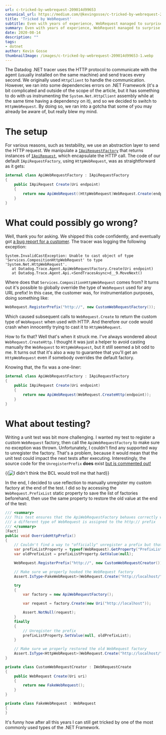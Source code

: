 ```yaml
---
url: c-tricked-by-webrequest-209014d99653
canonical_url: https://medium.com/@kevingosse/c-tricked-by-webrequest-209014d99653
title: 'Tricked by WebRequest'
subtitle: Even with years of experience, WebRequest managed to surprise me.
summary: Even with years of experience, WebRequest managed to surprise me.
date: 2020-08-14
description: ""
tags:
- dotnet
author: Kevin Gosse
thumbnailImage: /images/c-tricked-by-webrequest-209014d99653-1.webp
---
```


The Datadog .NET tracer uses the HTTP protocol to communicate with the agent (usually installed on the same machine) and send traces every second. We originally used `HttpClient` to handle the communication. However, we ran into some dependencies errors on .NET Framework (it's a bit complicated and outside of the scope of the article, but it has something to do with us instrumenting the `System.Net.HttpClient` assembly while at the same time having a dependency on it), and so we decided to switch to `HttpWebRequest`. By doing so, we ran into a gotcha that some of you may already be aware of, but really blew my mind.

# The setup

For various reasons, such as testability, we use an abstraction layer to send the HTTP request. We manipulate a [`IApiRequestFactory`](https://github.com/DataDog/dd-trace-dotnet/blob/master/src/Datadog.Trace/Agent/IApiRequestFactory.cs) that returns instances of [`IApiRequest`](https://github.com/DataDog/dd-trace-dotnet/blob/master/src/Datadog.Trace/Agent/IApiRequest.cs), which encapsulate the HTTP call. The code of our default `IApiRequestFactory`, using `HttpWebRequest`, was as straightforward as it gets:

```csharp
internal class ApiWebRequestFactory : IApiRequestFactory
{
    public IApiRequest Create(Uri endpoint)
    {
        return new ApiWebRequest((HttpWebRequest)WebRequest.Create(endpoint));
    }
}
```

# What could possibly go wrong?

Well, thank you for asking. We shipped this code confidently, and eventually got [a bug report for a customer](https://github.com/DataDog/dd-trace-dotnet/issues/858). The tracer was logging the following exception:

```
System.InvalidCastException: Unable to cast object of type 'Services.CompositionHttpWebRequest' to type 'System.Net.HttpWebRequest'.
   at Datadog.Trace.Agent.ApiWebRequestFactory.Create(Uri endpoint)
   at Datadog.Trace.Agent.Api.<SendTracesAsync>d__9.MoveNext()
```

Where does that `Services.CompositionHttpWebRequest` comes from? It turns out it's possible to globally override the type of `WebRequest` used for any URL prefix! In this case, the customer was, for instrumentation purposes, doing something like:

```csharp
WebRequest.RegisterPrefix("http://", new CustomWebRequestFactory());
```

Which caused subsequent calls to `WebRequest.Create` to return the custom type of `WebRequest` when used with HTTP. And therefore our code would crash when innocently trying to cast it to `HttpWebRequest`.

How to fix that? Well that's when it struck me. I've always wondered about `WebRequest.CreateHttp`. I thought it was just a helper to avoid casting manually the `WebRequest` to `HttpWebRequest`, but it still seemed a bit odd to me. It turns out that it's also a way to guarantee that you'll get an `HttpWebRequest` even if somebody overrides the default factory.

Knowing that, the fix was a one-liner:

```csharp
internal class ApiWebRequestFactory : IApiRequestFactory
{
    public IApiRequest Create(Uri endpoint)
    {
        return new ApiWebRequest(WebRequest.CreateHttp(endpoint));
    }
}
```

# What about testing?

Writing a unit test was bit more challenging. I wanted my test to register a custom `WebRequest` factory, then call the `ApiWebRequestFactory` to make sure no exception was thrown. Unfortunately, I couldn't find any supported way to unregister the factory. That's a problem, because it would mean that the unit test could impact the next tests after executing. Interestingly, the source code for the `UnregisterPrefix` **does** exist [but is commented out!](https://referencesource.microsoft.com/#System/net/System/Net/WebRequest.cs,446)

{{<image classes="fancybox center" src="/images/c-tricked-by-webrequest-209014d99653-1.webp" title="I didn't think the BCL would troll me that hard" >}}

In the end, I decided to use reflection to manually unregister my custom factory at the end of the test. I did so by accessing the `WebRequest.PrefixList` static property to save the list of factories beforehand, then use the same property to restore the old value at the end of the test:

```csharp
/// <summary>
/// This test ensures that the ApiWebRequestFactory behaves correctly when
/// a different type of WebRequest is assigned to the http:// prefix
/// </summary>
[Fact]
public void OverrideHttpPrefix()
{
    // Couldn't find a way to "officially" unregister a prefix but that shouldn't stop us
    var prefixListProperty = typeof(WebRequest).GetProperty("PrefixList", BindingFlags.Static | BindingFlags.NonPublic);
    var oldPrefixList = prefixListProperty.GetValue(null);

    WebRequest.RegisterPrefix("http://", new CustomWebRequestCreator());

    // Make sure we properly hooked the WebRequest factory
    Assert.IsType<FakeWebRequest>(WebRequest.Create("http://localhost/"));

    try
    {
        var factory = new ApiWebRequestFactory();

        var request = factory.Create(new Uri("http://localhost"));

        Assert.NotNull(request);
    }
    finally
    {
        // Unregister the prefix
        prefixListProperty.SetValue(null, oldPrefixList);
    }

    // Make sure we properly restored the old WebRequest factory
    Assert.IsType<HttpWebRequest>(WebRequest.Create("http://localhost/"));
}

private class CustomWebRequestCreator : IWebRequestCreate
{
    public WebRequest Create(Uri uri)
    {
        return new FakeWebRequest();
    }
}

private class FakeWebRequest : WebRequest
{
}
```

It's funny how after all this years I can still get tricked by one of the most commonly used types of the .NET Framework.
